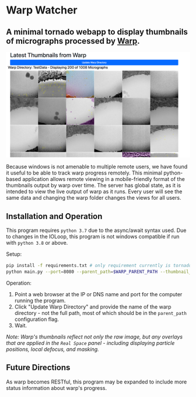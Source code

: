 # Warp Watcher
A minimal tornado webapp to display thumbnails of micrographs processed by [Warp](http://www.warpem.com/warp/).
------------------------

![Warp Watcher Screenshot](screenshot.png?raw=true)

Because windows is not amenable to multiple remote users, we have found it
useful to be able to track warp progress remotely. This minimal python-based
application allows remote viewing in a mobile-friendly format of the thumbnails
output by warp over time. The server has global state, as it is intended to view
the live output of warp as it runs. Every user will see the same data and
changing the warp folder changes the views for all users.

## Installation and Operation
This program requires `python 3.7` due to the async/await syntax used.
Due to changes in the IOLoop, this program is not windows compatible if run with
`python 3.8` or above.

Setup:
```bash
pip install -f requirements.txt # only requirement currently is tornado
python main.py --port=8080 --parent_path=$WARP_PARENT_PATH --thumbnail_count=200
```

Operation:
1. Point a web browser at the IP or DNS name and port for the computer running
the program.
2. Click "Update Warp Directory" and provide the name of the warp directory -
not the full path, most of which should be in the `parent_path` configuration flag.
3. Wait.

_Note: Warp's thumbnails reflect not only the raw image, but any overlays that are
applied in the `Real Space` panel - including displaying particle positions,
local defocus, and masking._

## Future Directions
As warp becomes RESTful, this program may be expanded to include more status
information about warp's progress.
